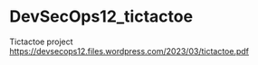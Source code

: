 # DevSecOps12_tictactoe
Tictactoe project 
https://devsecops12.files.wordpress.com/2023/03/tictactoe.pdf
